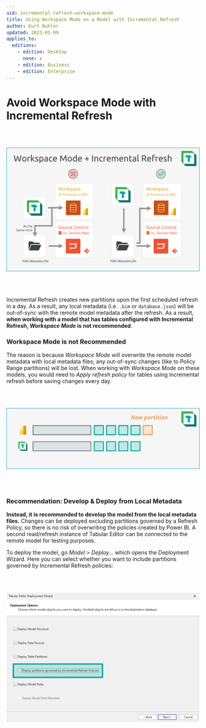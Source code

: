 ```yaml
---
uid: incremental-refresh-workspace-mode
title: Using Workspace Mode on a Model with Incremental Refresh
author: Kurt Buhler
updated: 2023-01-09
applies_to:
  editions:
    - edition: Desktop
      none: x
    - edition: Business
    - edition: Enterprise
---
```

# Avoid Workspace Mode with Incremental Refresh

  <br></br>
  
  ![Incremental Refresh Workspace Mode Visual Abstract](../../images/incremental-refresh-workspace-mode.png)
  
  <br></br>

Incremental Refresh creates new partitions upon the first scheduled refresh in a day. As a result, any local metadata (i.e. `.bim` or `database.json`) will be out-of-sync with the remote model metadata after the refresh. As a result, __when working with a model that has tables configured with Incremental Refresh, _Workspace Mode_ is not recommended__. 

### Workspace Mode is not Recommended
The reason is because _Workspace Mode_ will overwrite the remote model metadata with local metadata files; any out-of-sync changes (like to Policy Range partitions) will be lost. When working with _Workspace Mode_ on these models, you would need to _Apply refresh policy_ for tables using incremental refresh before saving changes every day.

  <br></br>

  ![Incremental Refresh Workspace Mode Visual Abstract](../../images/incremental-refresh-workspace-mode-out-of-sync.png)

  <br></br>

### Recommendation: Develop & Deploy from Local Metadata
__Instead, it is recommended to develop the model from the local metadata files.__ Changes can be deployed excluding partitions governed by a Refresh Policy, so there is no risk of overwriting the policies created by Power BI. A second read/refresh instance of Tabular Editor can be connected to the remote model for testing purposes.

To deploy the model, go _Model > Deploy..._ which opens the Deployment Wizard. Here you can select whether you want to include partitions governed by Incremental Refresh policies:

  <br></br>

  ![Incremental Refresh Workspace Mode Visual Abstract](../../images/incremental-refresh-deploy-partitions.png)

  <br></br>